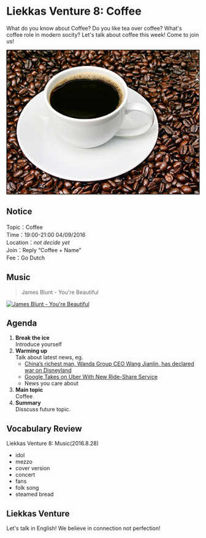 

# Liekkas Venture 8: Coffee

What do you know about Coffee?
Do you like tea over coffee?
What's coffee role in modern socity? 
Let's talk about coffee this week! Come to join us!

![coffee](./images/coffee.jpg "coffee")

## Notice

Topic：Coffee  
Time：19:00-21:00 04/09/2016  
Location：*not decide yet*  
Join：Reply “Coffee + Name”   
Fee：Go Dutch

## Music

> James Blunt - You're Beautiful  

[![James Blunt - You're Beautiful](http://img.youtube.com/vi/oofSnsGkops/0.jpg)](https://www.youtube.com/watch?v=oofSnsGkops)
	

## Agenda

1. **Break the ice**  
    Introduce yourself
2. **Warming up**   
    Talk about latest news, eg.
	- [China’s richest man, Wanda Group CEO Wang Jianlin, has declared war on Disneyland](http://qz.com/768740/chinas-richest-man-wanda-group-ceo-wang-jianlin-has-declared-war-on-disneyland/)
	- [Google Takes on Uber With New Ride-Share Service](http://www.wsj.com/articles/google-takes-on-uber-with-new-ride-share-service-1472584235)
    - News you care about
3. **Main topic**  
	Coffee
4. **Summary**   
    Disscuss future topic.

## Vocabulary Review

Liekkas Venture 8: Music(2016.8.28)  

- idol
- mezzo
- cover version
- concert
- fans
- folk song
- steamed bread

## Liekkas Venture

Let's talk in English!
We believe in connection not perfection!
